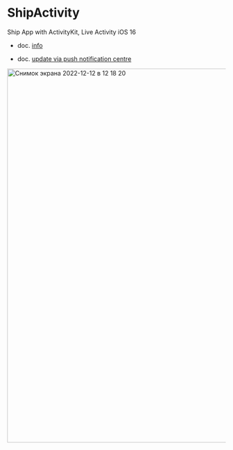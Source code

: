# ShipActivity
Ship App with ActivityKit, Live Activity iOS 16

- doc. [info](https://developer.apple.com/documentation/activitykit/displaying-live-data-with-live-activities)

- doc. [update via push notification centre](https://developer.apple.com/documentation/activitykit/update-and-end-your-live-activity-with-remote-push-notifications)

<img width="863" alt="Снимок экрана 2022-12-12 в 12 18 20" src="https://user-images.githubusercontent.com/64494962/207007802-765afbf2-e711-4126-bd67-5ec690828b77.png">
